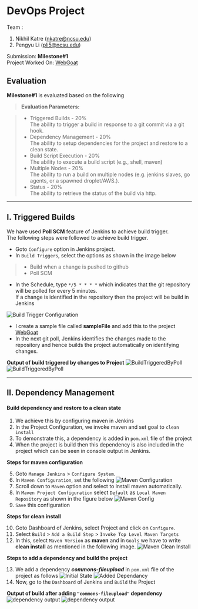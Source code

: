 DevOps Project
===================
Team :

 1. Nikhil Katre (nkatre@ncsu.edu)
 2. Pengyu Li (pli5@ncsu.edu)
 
Submission: **Milestone#1** <br>
Project Worked On: [WebGoat](https://github.com/nkatre/WebGoat) <br>

Evaluation
-------------

**Milestone#1** is evaluated based on the following
> **Evaluation Parameters:**

> - Triggered Builds - 20% <br>
> The ability to trigger a build in response to a git commit via a git hook.
> - Dependency Management - 20% <br>
> The ability to setup dependencies for the project and restore to a clean state.
> - Build Script Execution - 20%<br>
> The ability to execute a build script (e.g., shell, maven)
> - Multiple Nodes - 20%<br>
> The ability to run a build on multiple nodes (e.g. jenkins slaves, go agents, or a spawned droplet/AWS.).
> - Status - 20%<br>
> The ability to retrieve the status of the build via http.

----------

I. Triggered Builds
-------------------

We have used **Poll SCM** feature of Jenkins to achieve build trigger.<br>
The following steps were followed to achieve build trigger.<br>

 - Goto `Configure` option in Jenkins project.
 - In `Build Triggers`, select the options as shown in the image below

>-  Build when a change is pushed to github
>- Poll SCM

 - In the Schedule, type `*/5 * * * *` which indicates that the git
   repository will be polled for every 5 minutes.<br> If a change is
   identified in the repository then the project will be build in
   Jenkins

![Build Trigger Configuration](https://github.com/nkatre/DevOpsProject/blob/master/Images/buildTrigger.png "Build Trigger Configuration")

 - I create a sample file called **sampleFile** and add this to the project [WebGoat](https://github.com/nkatre/WebGoat)
 - In the next git poll, Jenkins identifies the changes made to the repository and hence builds the project automatically on identifying changes.

**Output of build triggered by changes to Project**
![BuildTriggeredByPoll](https://github.com/nkatre/DevOpsProject/blob/master/Images/pollOutput.png)
![BuildTriggeredByPoll](https://github.com/nkatre/DevOpsProject/blob/master/Images/pollOutput1.png)

----------


II. Dependency Management
-------------

#### <i class="icon-upload"></i> Build dependency and restore to a clean state

 1. We achieve this by configuring maven in Jenkins<br>
 2. In the Project Configuration, we invoke maven and set goal to `clean install`<br>
 3. To demonstrate this, a dependency is added in `pom.xml` file of the
    project<br>
 4. When the project is build then this dependency is also included in
    the project which can be seen in console output in Jenkins.

**Steps for maven configuration**

 5. Goto `Manage Jenkins` > `Configure System`.
 6. In `Maven Configuration`, set the following
![Maven Configuration](https://github.com/nkatre/DevOpsProject/blob/master/Images/mj_mavenConfig.png)
 7. Scroll down to `Maven` option and select to install maven automatically.
 8. In `Maven Project Configuration` select `Default` as `Local Maven Repository` as shown in the figure below
 ![Maven Config](https://github.com/nkatre/DevOpsProject/blob/master/Images/mj_mavenConfig.png)
 9. `Save` this configuration

**Steps for clean install**

 10. Goto Dashboard of Jenkins, select Project and click on `Configure`.
 11. Select `Build` > `Add a Build Step` > `Invoke Top Level Maven Targets`
 12. In this, select `Maven Version` as **maven** and in `Goals` we have to write **clean install** as mentioned in the following image.
 ![Maven Clean Install](https://github.com/nkatre/DevOpsProject/blob/master/Images/mavencleanInstall.png)

**Steps to add a dependency and build the project**

 13. We add a dependency ***commons-fileupload*** in `pom.xml` file of the project as follows
      ![Initial State](https://github.com/nkatre/DevOpsProject/blob/master/Images/dependency1.png)
      ![Added Dependancy](https://github.com/nkatre/DevOpsProject/blob/master/Images/dependency2.png)
 14. Now, go to the `Dashboard` of Jenkins and `Build` the Project

**Output of build after adding `"commons-fileupload"` dependency**
![dependency output](https://github.com/nkatre/DevOpsProject/blob/master/Images/commons-fileupload-dependency.png)
![dependency output](https://github.com/nkatre/DevOpsProject/blob/master/Images/common-fileupload.png)
